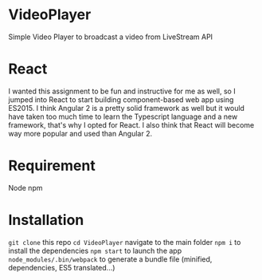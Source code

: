 # VideoPlayer
Simple Video Player to broadcast a video from LiveStream API

# React
I wanted this assignment to be fun and instructive for me as well, so I jumped into React to start building component-based web app using ES2015. 
I think Angular 2 is a pretty solid framework as well but it would have taken too much time to learn the Typescript language and a new framework, that's why I opted for React.
I also think that React will become way more popular and used than Angular 2. 

# Requirement
Node
npm

# Installation
`git clone` this repo
`cd VideoPlayer` navigate to the main folder
`npm i` to install the dependencies
`npm start` to launch the app
`node_modules/.bin/webpack` to generate a bundle file (minified, dependencies, ES5 translated...) 

